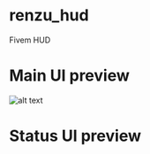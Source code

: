 # renzu_hud
Fivem HUD 
# Main UI preview
![alt text](https://i.imgur.com/tHC9EBR.png)
# Status UI preview
